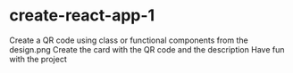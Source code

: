# create-react-app-1
Create a QR code using class or functional components from the design.png 
Create the card with the QR code and the description
Have fun with the project




